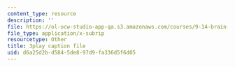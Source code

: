 ```yaml
---
content_type: resource
description: ''
file: https://ol-ocw-studio-app-qa.s3.amazonaws.com/courses/9-14-brain-structure-and-its-origins-spring-2014/d6a25d2bd5845de897d9fa336d5f6d05_555117.vtt
file_type: application/x-subrip
resourcetype: Other
title: 3play caption file
uid: d6a25d2b-d584-5de8-97d9-fa336d5f6d05
---
```

